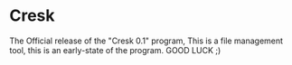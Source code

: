 # Cresk
The Official release of the "Cresk 0.1" program, This is a file management tool, this is an early-state of the program. GOOD LUCK ;)
